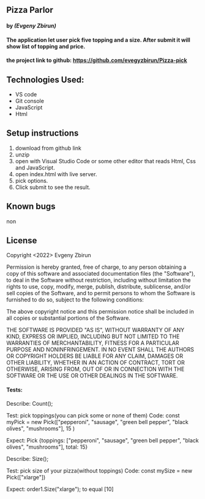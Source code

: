 ## Pizza Parlor

#### by _**(Evgeny Zbirun)**_

#### The application let user pick five topping and a size. After submit it will show list of topping and price.



#### the project link to github: https://github.com/evegyzbirun/Pizza-pick

## Technologies Used:
* VS code
* Git console
* JavaScript
* Html 

## Setup instructions

1. download from github link
2. unzip
3. open with Visual Studio Code or some other editor that reads Html, Css and JavaScript.
4. open index.html with live server.
5. pick options.
6. Click submit to see the result.

## Known bugs
 non

## License

Copyright <2022> Evgeny Zbirun

Permission is hereby granted, free of charge, to any person obtaining a copy of this software and associated documentation files (the "Software"), to deal in the Software without restriction, including without limitation the rights to use, copy, modify, merge, publish, distribute, sublicense, and/or sell copies of the Software, and to permit persons to whom the Software is furnished to do so, subject to the following conditions:

The above copyright notice and this permission notice shall be included in all copies or substantial portions of the Software.

THE SOFTWARE IS PROVIDED "AS IS", WITHOUT WARRANTY OF ANY KIND, EXPRESS OR IMPLIED, INCLUDING BUT NOT LIMITED TO THE WARRANTIES OF MERCHANTABILITY, FITNESS FOR A PARTICULAR PURPOSE AND NONINFRINGEMENT. IN NO EVENT SHALL THE AUTHORS OR COPYRIGHT HOLDERS BE LIABLE FOR ANY CLAIM, DAMAGES OR OTHER LIABILITY, WHETHER IN AN ACTION OF CONTRACT, TORT OR OTHERWISE, ARISING FROM, OUT OF OR IN CONNECTION WITH THE SOFTWARE OR THE USE OR OTHER DEALINGS IN THE SOFTWARE.

#### Tests:

Describe: Count();

Test: pick toppings(you can pick some or none of them)
Code: const myPick = new Pick(["pepperoni", "sausage", "green bell pepper", "black olives", "mushrooms"], 15 )

Expect: Pick {toppings: ["pepperoni", "sausage", "green bell pepper", "black olives", "mushrooms"], total: 15}


Describe: Size();

Test: pick size of your pizza(without toppings)
Code: const mySize = new Pick(["xlarge"])

Expect: order1.Size("xlarge"); to equal [10]